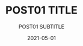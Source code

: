 ---
title: POST01 TITLE
subtitle: POST01 SUBTITLE
layout: default
modal-id: 1
date: 2021-05-01
img: mainAbout.png
thumbnail: mainAbout.png
alt: image-alt
project-date: May 2021
client: Start Bootstrap
category: Web Development
description: Lorem ipsum dolor sit amet, usu cu alterum nominavi lobortis. At duo novum diceret. Tantas apeirian vix et, usu sanctus postulant inciderint ut, populo diceret necessitatibus in vim. Cu eum dicam feugiat noluisse.

---